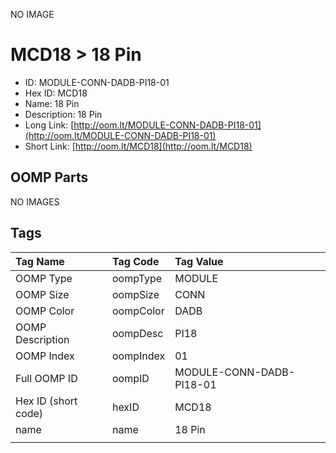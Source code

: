 


  
NO IMAGE  
# MCD18 > 18 Pin

- ID: MODULE-CONN-DADB-PI18-01
- Hex ID: MCD18
- Name: 18 Pin
- Description: 18 Pin
- Long Link: [http://oom.lt/MODULE-CONN-DADB-PI18-01](http://oom.lt/MODULE-CONN-DADB-PI18-01)
- Short Link: [http://oom.lt/MCD18](http://oom.lt/MCD18)

## OOMP Parts
  
NO IMAGES  
## Tags
  

|Tag Name|Tag Code|Tag Value|
| :--- | :--- | :--- |
|OOMP Type|oompType|MODULE|
|OOMP Size|oompSize|CONN|
|OOMP Color|oompColor|DADB|
|OOMP Description|oompDesc|PI18|
|OOMP Index|oompIndex|01|
|Full OOMP ID|oompID|MODULE-CONN-DADB-PI18-01|
|Hex ID (short code)|hexID|MCD18|
|name|name|18 Pin|
||||
